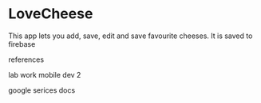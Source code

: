 # LoveCheese

This app lets you add, save, edit and save favourite cheeses. It is saved to firebase

references 

lab work mobile dev 2 

google serices docs
